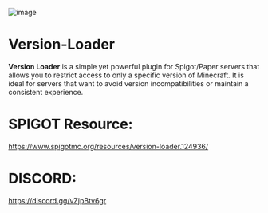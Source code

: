 ![image](https://github.com/user-attachments/assets/e1fc9842-a678-487b-8ac7-5d7af7beb6cf)


# Version-Loader
**Version Loader** is a simple yet powerful plugin for Spigot/Paper servers that allows you to restrict access to only a specific version of Minecraft. It is ideal for servers that want to avoid version incompatibilities or maintain a consistent experience.

# SPIGOT Resource:
https://www.spigotmc.org/resources/version-loader.124936/

# DISCORD:
https://discord.gg/vZjpBtv6gr
